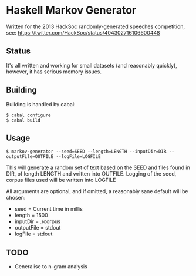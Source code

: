 Haskell Markov Generator
========================

Written for the 2013 HackSoc randomly-generated speeches competition, see:
https://twitter.com/HackSoc/status/404302716106600448

Status
------

It's all written and working for small datasets (and reasonably quickly), 
however, it has serious memory issues.

Building
--------

Building is handled by cabal:

```
$ cabal configure
$ cabal build
```

Usage
-----

```
$ markov-generator --seed=SEED --length=LENGTH --inputDir=DIR --outputFile=OUTFILE --logFile=LOGFILE
```

This will generate a random set of text based on the SEED and files found in
DIR, of length LENGTH and written into OUTFILE. Logging of the seed, corpus 
files used will be written into LOGFILE

All arguments are optional, and if omitted, a reasonably sane default will be 
chosen:

  * seed = Current time in millis
  * length = 1500
  * inputDir = ./corpus
  * outputFile = stdout 
  * logFile = stdout

TODO
----

  * Generalise to n-gram analysis
